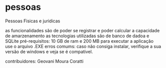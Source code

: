# pessoas

Pessoas Fisicas e juridicas

as funcionalidades são de poder se registrar e poder calcular a capacidade de amarzenamento
as tecnologias utilizadas são de banco de dadoa e SQLite
pré-requisitos:
10 GB de ram e 200 MB
para executar a aplicação use o arquivo .EXE
erros comums: caso não consiga instalar, verifique a sua versão de windows e veja se é compativel.

contribuidores:
Geovani Moura Coratti
